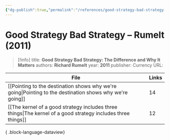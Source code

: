 ```yaml
---
{"dg-publish":true,"permalink":"/references/good-strategy-bad-strategy-rumelt-2011/"}
---
```


# Good Strategy Bad Strategy – Rumelt (2011)

> [!info]
> title: **Good Strategy Bad Strategy: The Difference and Why It Matters**
> authors: **Richard Rumelt**
> year: **2011**
> publisher: Currency
> URL: 


| File                                                                                                            | Links |
| --------------------------------------------------------------------------------------------------------------- | ----- |
| [[Pointing to the destination shows why we're going\|Pointing to the destination shows why we're going]]     | 14    |
| [[The kernel of a good strategy includes three things\|The kernel of a good strategy includes three things]] | 12    |

{ .block-language-dataview}
